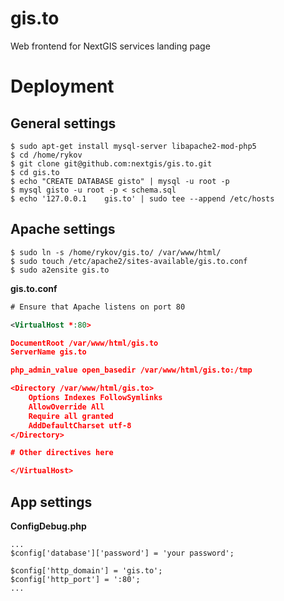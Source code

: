 gis.to
======

Web frontend for NextGIS services landing page


Deployment
==========

General settings
----------------

```
$ sudo apt-get install mysql-server libapache2-mod-php5
$ cd /home/rykov
$ git clone git@github.com:nextgis/gis.to.git
$ cd gis.to
$ echo "CREATE DATABASE gisto" | mysql -u root -p
$ mysql gisto -u root -p < schema.sql
$ echo '127.0.0.1    gis.to' | sudo tee --append /etc/hosts
```

Apache settings
---------------

```
$ sudo ln -s /home/rykov/gis.to/ /var/www/html/
$ sudo touch /etc/apache2/sites-available/gis.to.conf
$ sudo a2ensite gis.to
```

**gis.to.conf**

```xml
# Ensure that Apache listens on port 80

<VirtualHost *:80>

DocumentRoot /var/www/html/gis.to
ServerName gis.to

php_admin_value open_basedir /var/www/html/gis.to:/tmp

<Directory /var/www/html/gis.to>
    Options Indexes FollowSymlinks
    AllowOverride All
    Require all granted
    AddDefaultCharset utf-8
</Directory>

# Other directives here

</VirtualHost>
```

App settings
------------

**ConfigDebug.php**

```
...
$config['database']['password'] = 'your password';

$config['http_domain'] = 'gis.to';
$config['http_port'] = ':80';
...
```
